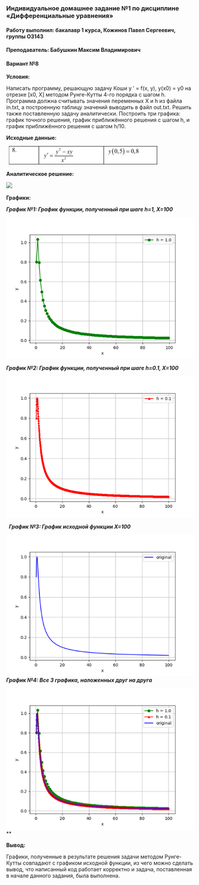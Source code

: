 ﻿### Индивидуальное домашнее задание №1 по дисциплине «Дифференциальные уравнения»

#### Работу выполнил: бакалавр 1 курса, Кожинов Павел Сергеевич, группы O3143

#### Преподаватель: Бабушкин Максим Владимирович

#### Вариант №8

**Условия:** 

Написать программу, решающую задачу Коши y ′ = f(x, y), y(x0) = y0 на отрезке [x0, X] методом Рунге-Кутты 4-го порядка с шагом h. Программа должна считывать значения переменных X и h из файла in.txt, а построенную таблицу значений выводить в файл out.txt. Решить также поставленную задачу аналитически. Построить три графика: график точного решения, график приближённого решения с шагом h, и график приближённого решения с шагом h/10.

**Исходные данные:**

` `![](condition.png)

**Аналитическое решение:**

![](analytic_solve.png)	

**Графики:**

***График №1: График функции, полученный при шаге h=1, X=100***

![](graphic_h_1.png "graphic_h_1")

***График №2: График функции, полученный при шаге h=0.1, X=100***

![](graphic_h_0.1.png "graphic_h_0")

` `***График №3: График исходной функции X=100***

![](graphic_func.png "graphic_func")***График №4: Все 3 графика, наложенных друг на друга***

![](all_graphics.png "all_graphics")
**


**Вывод:**

Графики, полученные в результате решения задачи методом Рунге-Кутты совпадают с графиком исходной функции, из чего можно сделать вывод, что написанный код работает корректно и задача, поставленная в начале данного задания, была выполнена.
